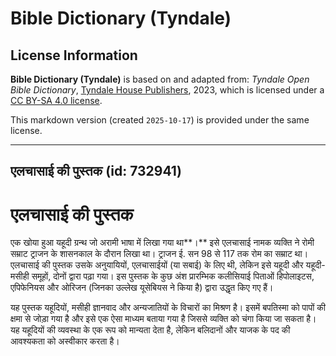 # Bible Dictionary (Tyndale)

## License Information

**Bible Dictionary (Tyndale)** is based on and adapted from: _Tyndale Open Bible Dictionary_, [Tyndale House Publishers](https://tyndaleopenresources.com/), 2023, which is licensed under a [CC BY-SA 4.0 license](https://creativecommons.org/licenses/by-sa/4.0/legalcode.en).

This markdown version (created `2025-10-17`) is provided under the same license.



--------------------------------

## एलचासाई की पुस्तक (id: 732941)

एलचासाई की पुस्तक
=================

एक खोया हुआ यहूदी ग्रन्थ जो अरामी भाषा में लिखा गया था**।** इसे एलचासाई नामक व्यक्ति ने रोमी सम्राट ट्राजन के शासनकाल के दौरान लिखा था। ट्राजन ई. सन 98 से 117 तक रोम का सम्राट था। एलचासाई की पुस्तक उसके अनुयायियों, एलचासाईयों (या सबाई) के लिए थी, लेकिन इसे यहूदी और यहूदी\-मसीही समूहों, दोनों द्वारा पढ़ा गया। इस पुस्तक के कुछ अंश प्रारम्भिक कलीसियाई पिताओं हिपोलाइटस, एपिफेनियस और ओरिजन (जिनका उल्लेख यूसेबियस ने किया है) द्वारा उद्धृत किए गए हैं।

यह पुस्तक यहूदियों, मसीही ज्ञानवाद और अन्यजातियों के विचारों का मिश्रण है। इसमें बपतिस्मा को पापों की क्षमा से जोड़ा गया है और इसे एक ऐसा माध्यम बताया गया है जिससे व्यक्ति को चंगा किया जा सकता है। यह यहूदियों की व्यवस्था के एक रूप को मान्यता देता है, लेकिन बलिदानों और याजक के पद की आवश्यकता को अस्वीकार करता है।


